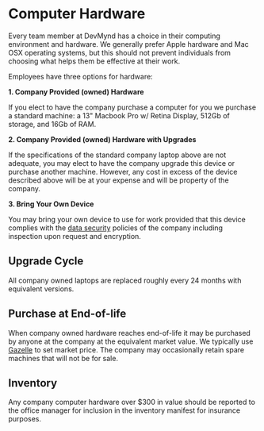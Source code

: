# Computer Hardware

Every team member at DevMynd has a choice in their computing environment and hardware.  We generally prefer Apple hardware and Mac OSX operating systems, but this should not prevent individuals from choosing what helps them be effective at their work.

Employees have three options for hardware:

**1. Company Provided (owned) Hardware**

If you elect to have the company purchase a computer for you we purchase a standard machine: a 13" Macbook Pro w/ Retina Display, 512Gb of storage, and 16Gb of RAM.

**2. Company Provided (owned) Hardware with Upgrades**

If the specifications of the standard company laptop above are not adequate, you may elect to have the company upgrade this device or purchase another machine. However, any cost in excess of the device described above will be at your expense and will be property of the company.

**3. Bring Your Own Device**

You may bring your own device to use for work provided that this device complies with the [data security](https://github.com/devmynd/handbook/blob/master/Operations/Data%20Security.md) policies of the company including inspection upon request and encryption.

## Upgrade Cycle

All company owned laptops are replaced roughly every 24 months with equivalent versions.

## Purchase at End-of-life

When company owned hardware reaches end-of-life it may be purchased by anyone at the company at the equivalent market value. We typically use [Gazelle](https://www.gazelle.com/) to set market price. The company may occasionally retain spare machines that will not be for sale.

## Inventory

Any company computer hardware over $300 in value should be reported to the office manager for inclusion in the inventory manifest for insurance purposes.
